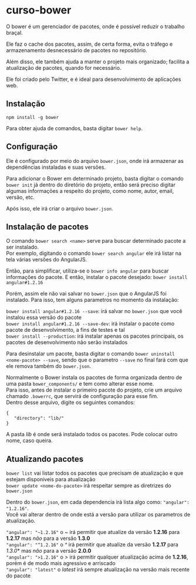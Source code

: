# curso-bower

O bower é um gerenciador de pacotes, onde é possível reduzir o trabalho braçal.

Ele faz o cache dos pacotes, assim, de certa forma, evita o tráfego e armazenamento desnecessário de pacotes no repositório.

Além disso, ele também ajuda a manter o projeto mais organizado; facilita a atualização de pacotes, quando for necessário.

Ele foi criado pelo Twitter, e é ideal para desenvolvimento de aplicações web.


## Instalação

 `npm install -g bower`

 Para obter ajuda de comandos, basta digitar `bower help`.

 
 ## Configuração

 Ele é configurado por meio do arquivo `bower.json`, onde irá armazenar as dependências instaladas e suas versões.

 Para adicionar o Bower em determinado projeto, basta digitar o comando `bower init` já dentro do diretório do projeto, então será preciso digitar algumas informações a respeito do projeto, como nome, autor, email, versão, etc.  

 Após isso, ele irá criar o arquivo `bower.json`.

 
 ## Instalação de pacotes

 O comando `bower search <name>` serve para buscar determinado pacote a ser instalado.  
 Por exemplo, digitando o comando `bower search angular` ele irá listar na tela várias versões do AngularJS.

 Então, para simplificar, utiliza-se o `bower info angular` para buscar informações do pacote. E então, instalar o pacote desejado: `bower install angular#1.2.16`

 Porém, assim ele não vai salvar no `bower.json` que o AngularJS foi instalado. Para isso, tem alguns parametros no momento da instalação:

 `bower install angular#1.2.16 --save`: irá salvar no `bower.json` que você instalou essa versão do pacote  
 `bower install angular#1.2.16 --save-dev`: irá instalar o pacote como pacote de desenvolvimento, a fins de testes e tal  
 `bower install --production`: irá instalar apenas os pacotes principais, os pacotes de desenvolvimento não serão instalados

 Para desinstalar um pacote, basta digitar o comando `bower uninstall <nome-pacote> --save`, sendo que o parametro `--save` no final fará com que ele remova também do `bower.json`.

 Normalmente o Bower instala os pacotes de forma organizada dentro de uma pasta `bower_components/` e tem como alterar esse nome.  
 Para isso, antes de instalar o primeiro pacote do projeto, crie um arquivo chamado `.bowerrc`, que servirá de configuração para esse fim.  
 Dentro desse arquivo, digite os seguintes comandos:
 ```
 {
	"directory": "lib/"
}
 ```

 A pasta _lib_ é onde será instalado todos os pacotes. Pode colocar outro nome, caso queira.

 
 ## Atualizando pacotes

 `bower list` vai listar todos os pacotes que precisam de atualização e que estejam disponiveis para atualização  
 `bower update <nome-do-pacote>` irá respeitar sempre as diretrizes do `bower.json`

 Dentro do `bower.json`, em cada dependencia irá lista algo como: `"angular": "1.2.16"`.  
 Você vai alterar dentro de onde está a versão para utilizar os parametros de atualização.

 `"angular": "~1.2.16"` o _~_ irá permitir que atualize da versão **1.2.16** para **1.2.17** mas _não_ para a versão **1.3.0**  
 `"angular": "^1.2.16"` o _^_ irá permitir que atualize da versão **1.2.17** para *1.3.0** mas _não_ para a versão **2.0.0**  
 `"angular": ">1.2.16"` o _>_ irá permitir qualquer atualização acima de **1.2.16**, porém é de modo mais agressivo e arriscado  
 `"angular": "latest"` o _latest_ irá sempre atualização na versão mais recente do pacote

 